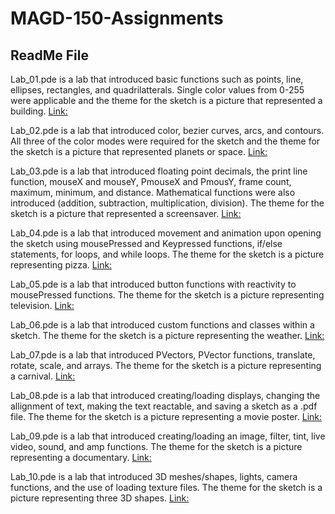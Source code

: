 # MAGD-150-Assignments
## ReadMe File

Lab_01.pde is a lab that introduced basic functions such as points, line, ellipses, rectangles, and quadrilatterals. Single color values from 0-255 were applicable and the theme for the sketch is a picture that represented a building.
[Link:](https://github.com/elijia99/MAGD-150-Assignments/blob/gh-pages/Lab_01.pde)

Lab_02.pde is a lab that introduced color, bezier curves, arcs, and contours. All three of the color modes were required for the sketch and the theme for the sketch is a picture that represented planets or space.
[Link:](https://github.com/elijia99/MAGD-150-Assignments/blob/gh-pages/Lab_02.pde)

Lab_03.pde is a lab that introduced floating point decimals, the print line function, mouseX and mouseY, PmouseX and PmousY, frame count, maximum, minimum, and distance. Mathematical functions were also introduced (addition, subtraction, multiplication, division). The theme for the sketch is a picture that represented a screensaver.
[Link:](https://github.com/elijia99/MAGD-150-Assignments/blob/gh-pages/Lab_03.pde)

Lab_04.pde is a lab that introduced movement and animation upon opening the sketch using mousePressed and Keypressed functions, if/else statements, for loops, and while loops. The theme for the sketch is a picture representing pizza. 
[Link:](https://github.com/elijia99/MAGD-150-Assignments/blob/gh-pages/Lab_04.pde)

Lab_05.pde is a lab that introduced button functions with reactivity to mousePressed functions. The theme for the sketch is a picture representing television.
[Link:](https://github.com/elijia99/MAGD-150-Assignments/blob/gh-pages/Lab_05.pde)

Lab_06.pde is a lab that introduced custom functions and classes within a sketch. The theme for the sketch is a picture representing the weather.
[Link:](https://github.com/elijia99/MAGD-150-Assignments/blob/gh-pages/Lab_06.pde)

Lab_07.pde is a lab that introduced PVectors, PVector functions, translate, rotate, scale, and arrays. The theme for the sketch is a picture representing a carnival.
[Link:](https://github.com/elijia99/MAGD-150-Assignments/blob/gh-pages/Lab_07.pde)

Lab_08.pde is a lab that introduced creating/loading displays, changing the allignment of text, making the text reactable, and saving a sketch as a .pdf file. The theme for the sketch is a picture representing a movie poster.
[Link:](https://github.com/elijia99/MAGD-150-Assignments/blob/gh-pages/Lab_08.pde)

Lab_09.pde is a lab that introduced creating/loading an image, filter, tint, live video, sound, and amp functions. The theme for the sketch is a picture representing a documentary.
[Link:](https://github.com/elijia99/MAGD-150-Assignments/blob/gh-pages/Lab_09.pde)

Lab_10.pde is a lab that introduced 3D meshes/shapes, lights, camera functions, and the use of loading texture files. The theme for the sketch is a picture representing three 3D shapes.
[Link:](https://github.com/elijia99/MAGD-150-Assignments/blob/gh-pages/Lab_10.pde)
